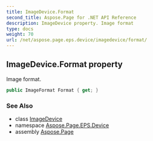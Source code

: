 ```yaml
---
title: ImageDevice.Format
second_title: Aspose.Page for .NET API Reference
description: ImageDevice property. Image format
type: docs
weight: 70
url: /net/aspose.page.eps.device/imagedevice/format/
---
```

## ImageDevice.Format property

Image format.

```csharp
public ImageFormat Format { get; }
```

### See Also

* class [ImageDevice](../)
* namespace [Aspose.Page.EPS.Device](../../imagedevice/)
* assembly [Aspose.Page](../../../)


